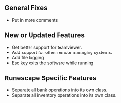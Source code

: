 ## General Fixes
* Put in more comments

## New or Updated Features
* Get better support for teamviewer.
* Add support for other remote managing systems.
* Add file logging
* Esc key exits the software while running

## Runescape Specific Features
* Separate all bank operations into its own class.
* Separate all inventory operations into its own class.